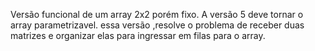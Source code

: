 Versão funcional de um array 2x2 porém fixo. A versão 5 deve tornar o array parametrizavel.
essa versão ,resolve o problema de receber duas matrizes e organizar elas para ingressar em filas para o array.